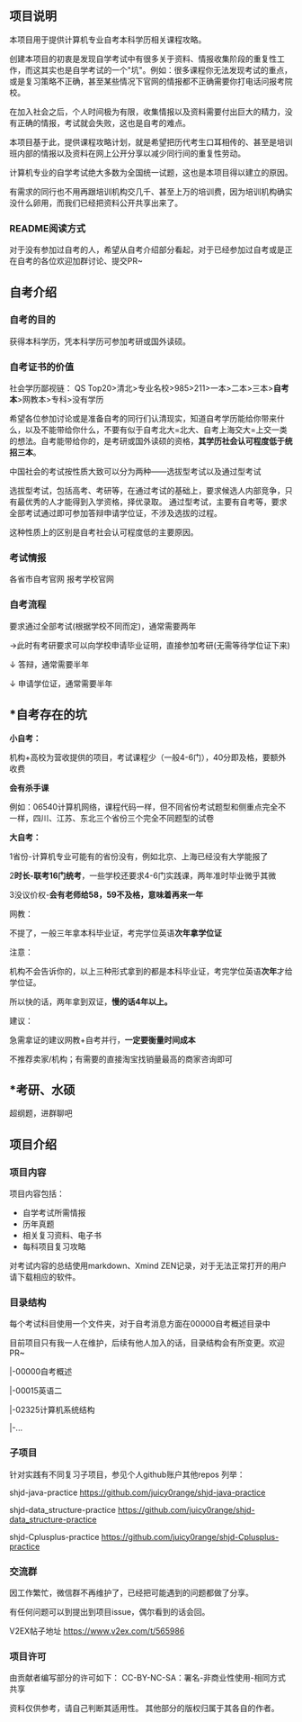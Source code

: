 ## 项目说明

本项目用于提供计算机专业自考本科学历相关课程攻略。



创建本项目的初衷是发现自学考试中有很多关于资料、情报收集阶段的重复性工作，而这其实也是自学考试的一个"坑"。例如：很多课程你无法发现考试的重点，或是复习策略不正确，甚至某些情况下官网的情报都不正确需要你打电话问报考院校。

在加入社会之后，个人时间极为有限，收集情报以及资料需要付出巨大的精力，没有正确的情报，考试就会失败，这也是自考的难点。

本项目基于此，提供课程攻略计划，就是希望把历代考生口耳相传的、甚至是培训班内部的情报以及资料在网上公开分享以减少同行间的重复性劳动。

计算机专业的自学考试绝大多数为全国统一试题，这也是本项目得以建立的原因。



有需求的同行也不用再跟培训机构交几千、甚至上万的培训费，因为培训机构确实没什么卵用，而我们已经把资料公开共享出来了。



### README阅读方式

对于没有参加过自考的人，希望从自考介绍部分看起，对于已经参加过自考或是正在自考的各位欢迎加群讨论、提交PR~





## 自考介绍



### 自考的目的

获得本科学历，凭本科学历可参加考研或国外读硕。



### 自考证书的价值

社会学历鄙视链：
QS Top20>清北>专业名校>985>211>一本>二本>三本>**自考本**>网教本>专科>没有学历

希望各位参加讨论或是准备自考的同行们认清现实，知道自考学历能给你带来什么，以及不能带给你什么，不要有似于自考北大=北大、自考上海交大=上交一类的想法。自考能带给你的，是考研或国外读硕的资格，**其学历社会认可程度低于统招三本**。

中国社会的考试按性质大致可以分为两种——选拔型考试以及通过型考试

选拔型考试，包括高考、考研等，在通过考试的基础上，要求候选人内部竞争，只有最优秀的人才能得到入学资格，择优录取。
通过型考试，主要有自考等，要求全部考试通过即可参加答辩申请学位证，不涉及选拔的过程。

这种性质上的区别是自考社会认可程度低的主要原因。



### 考试情报

各省市自考官网
报考学校官网



### 自考流程

要求通过全部考试(根据学校不同而定)，通常需要两年

→此时有考研要求可以向学校申请毕业证明，直接参加考研(无需等待学位证下来)

↓
答辩，通常需要半年

↓
申请学位证，通常需要半年



## *自考存在的坑

**小自考：**

机构+高校为营收提供的项目，考试课程少（一般4-6门），40分即及格，要额外收费

**会有杀手课**

例如：06540计算机网络，课程代码一样，但不同省份考试题型和侧重点完全不一样，四川、江苏、东北三个省份三个完全不同题型的试卷



**大自考：**

1省份-计算机专业可能有的省份没有，例如北京、上海已经没有大学能报了

2**时长-联考16门统考**，一些学校还要求4-6门实践课，两年准时毕业微乎其微

3没议价权-**会有老师给58，59不及格，意味着再来一年**



网教：

不提了，一般三年拿本科毕业证，考完学位英语**次年拿学位证**



注意：

机构不会告诉你的，以上三种形式拿到的都是本科毕业证，考完学位英语**次年**才给学位证。

所以快的话，两年拿到双证，**慢的话4年以上。**



建议：

急需拿证的建议网教+自考并行，**一定要衡量时间成本**

不推荐卖家/机构；有需要的直接淘宝找销量最高的商家咨询即可



## *考研、水硕

超纲题，进群聊吧



## 项目介绍



### 项目内容

项目内容包括：

- 自学考试所需情报
- 历年真题
- 相关复习资料、电子书
- 每科项目复习攻略



对考试内容的总结使用markdown、Xmind ZEN记录，对于无法正常打开的用户请下载相应的软件。



### 目录结构

每个考试科目使用一个文件夹，对于自考消息方面在00000自考概述目录中

目前项目只有我一人在维护，后续有他人加入的话，目录结构会有所变更。欢迎PR~



|-00000自考概述

|-00015英语二

|-02325计算机系统结构

|-...


### 子项目
针对实践有不同复习子项目，参见个人github账户其他repos
列举：

shjd-java-practice
https://github.com/juicy0range/shjd-java-practice

shjd-data_structure-practice
https://github.com/juicy0range/shjd-data_structure-practice

shjd-Cplusplus-practice
https://github.com/juicy0range/shjd-Cplusplus-practice



### 交流群

因工作繁忙，微信群不再维护了，已经把可能遇到的问题都做了分享。

有任何问题可以到提出到项目issue，偶尔看到的话会回。



V2EX帖子地址
https://www.v2ex.com/t/565986



### 项目许可

由贡献者编写部分的许可如下：
CC-BY-NC-SA：署名-非商业性使用-相同方式共享

资料仅供参考，请自己判断其适用性。
其他部分的版权归属于其各自的作者。